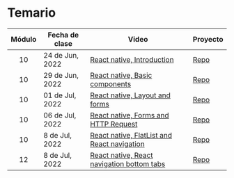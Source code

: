 # Temario

| Módulo | Fecha de clase  | Video                                                                                                                          | Proyecto                           |
| :----: | --------------- | ------------------------------------------------------------------------------------------------------------------------------ | ---------------------------------- |
|   10   | 24 de Jun, 2022 | [React native, Introduction](https://makeitreal.s3.amazonaws.com/videos/87899411232/2022-06-25/8TEvzolN0.mp4)                  | [Repo](projects/react-native-app1) |
|   10   | 29 de Jun, 2022 | [React native, Basic components](https://makeitreal.s3.amazonaws.com/videos/87899411232/2022-06-30/1oVbMQ4VD.mp4)              | [Repo](projects/react-native-app1) |
|   10   | 01 de Jul, 2022 | [React native, Layout and forms](https://makeitreal.s3.amazonaws.com/videos/87899411232/2022-07-02/2aLh54QpN.mp4)              | [Repo](projects/react-native-app1) |
|   10   | 06 de Jul, 2022 | [React native, Forms and HTTP Request](https://makeitreal.s3.amazonaws.com/videos/87899411232/2022-07-07/SpitbVbqC.mp4)        | [Repo](projects/react-native-app1) |
|   10   | 8 de Jul, 2022  | [React native, FlatList and React navigation](https://makeitreal.s3.amazonaws.com/videos/87899411232/2022-07-09/9knko0I54.mp4) | [Repo](projects/react-native-app1) |
|   12   | 8 de Jul, 2022  | [React native, React navigation bottom tabs](https://makeitreal.s3.amazonaws.com/videos/87899411232/2022-07-13/sKmeShtIx.mp4)  | [Repo](projects/react-native-app1) |
